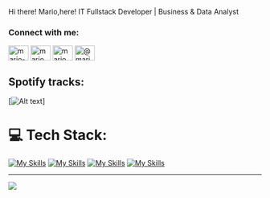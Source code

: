 Hi there! Mario,here!
IT Fullstack Developer | Business & Data Analyst  

<h3 align="left">Connect with me:</h3>
<p align="left">
<a href="https://linkedin.com/in/mario-pratama7" target="blank"><img align="center" src="https://raw.githubusercontent.com/rahuldkjain/github-profile-readme-generator/master/src/images/icons/Social/linked-in-alt.svg" alt="mario-pratama7" height="30" width="40" /></a>
<a href="https://fb.com/mario.putra" target="blank"><img align="center" src="https://raw.githubusercontent.com/rahuldkjain/github-profile-readme-generator/master/src/images/icons/Social/facebook.svg" alt="mario.putra" height="30" width="40" /></a>
<a href="https://instagram.com/mario.pratama7" target="blank"><img align="center" src="https://raw.githubusercontent.com/rahuldkjain/github-profile-readme-generator/master/src/images/icons/Social/instagram.svg" alt="mario.pratama7" height="30" width="40" /></a>
<a href="https://medium.com/@mario.se7en17" target="blank"><img align="center" src="https://raw.githubusercontent.com/rahuldkjain/github-profile-readme-generator/master/src/images/icons/Social/medium.svg" alt="@mario.se7en17" height="30" width="40" /></a>
</p>

## Spotify tracks:
[![Alt text](https://spotify-recently-played-readme.vercel.app/api?user=21c5ulsi65bcngzw6civ5yfiy&count=3)]

# 💻 Tech Stack:
[![My Skills](https://skillicons.dev/icons?i=html,css,bootstrap,tailwind,vue,js,jquery,alpinejs&perline=7&theme=light)](https://skillicons.dev)
[![My Skills](https://skillicons.dev/icons?i=php,laravel,nodejs,dotnet,py&perline=5&theme=light)](https://skillicons.dev)
[![My Skills](https://skillicons.dev/icons?i=mysql,postgres,sqlite,mongodb,git,github,docker,nginx&perline=8&theme=light)](https://skillicons.dev)
[![My Skills](https://skillicons.dev/icons?i=figma,canva,notion&perline=3&theme=light)](https://skillicons.dev)

---
[![](https://visitcount.itsvg.in/api?id=mariose7en&icon=0&color=6)](https://visitcount.itsvg.in)
